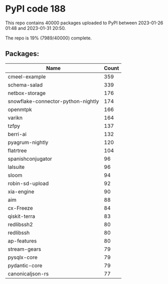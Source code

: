 # PyPI code 188

This repo contains 40000 packages uploaded to PyPI between 
2023-01-26 01:48 and 2023-01-31 20:50.

The repo is 19% (7989/40000) complete.

## Packages:

| Name  | Count |
| ----- | ----- |
| cmeel-example | 359 |
| schema-salad | 339 |
| netbox-storage | 176 |
| snowflake-connector-python-nightly | 174 |
| openmtpk | 166 |
| varikn | 164 |
| tzfpy | 137 |
| berri-ai | 132 |
| pyagrum-nightly | 120 |
| flatrtree | 104 |
| spanishconjugator | 96 |
| lalsuite | 96 |
| sloom | 94 |
| robin-sd-upload | 92 |
| xia-engine | 90 |
| aim | 88 |
| cx-Freeze | 84 |
| qiskit-terra | 83 |
| redlibssh2 | 80 |
| redlibssh | 80 |
| ap-features | 80 |
| stream-gears | 79 |
| pysqlx-core | 79 |
| pydantic-core | 79 |
| canonicaljson-rs | 77 |


